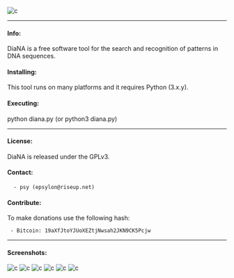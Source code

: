
![c](https://03c8.net/images/diana_banner.png)

----------

#### Info:
 
 DiaNA is a free software tool for the search and recognition of patterns in DNA sequences.

#### Installing:

 This tool runs on many platforms and it requires Python (3.x.y).

#### Executing:
  
  python diana.py (or python3 diana.py)

----------

#### License:

 DiaNA is released under the GPLv3.

#### Contact:

      - psy (epsylon@riseup.net)

#### Contribute: 

 To make donations use the following hash:
  
     - Bitcoin: 19aXfJtoYJUoXEZtjNwsah2JKN9CK5Pcjw

----------

####  Screenshots:

  ![c](https://03c8.net/images/diana_search.png)
  ![c](https://03c8.net/images/diana_list.png)
  ![c](https://03c8.net/images/diana4.png)
  ![c](https://03c8.net/images/diana_report1.png)
  ![c](https://03c8.net/images/diana_report2.png)
  ![c](https://03c8.net/images/diana_report3.png)

